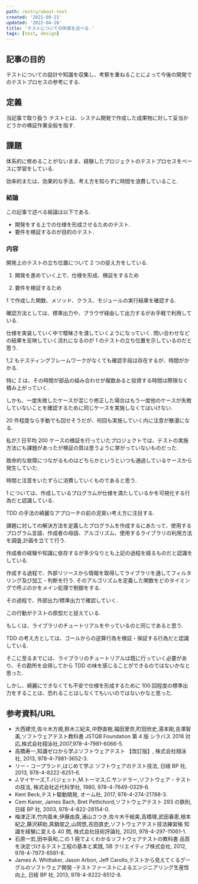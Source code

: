 ```yaml
---
path: /entry/about-test
created: '2021-09-21'
updated: '2022-04-28'
title: 'テストについての所感を述べる.'
tags: [test, design]
---
```


## 記事の目的

テストについての設計や知識を収集し、考察を重ねることによって今後の開発でのテストプロセスの参考にする.

## 定義

当記事で取り扱う テストとは、システム開発で作成した成果物に対して妥当かどうかの検証作業全般を指す.

## 課題

体系的に修めることがないまま、経験したプロジェクトのテストプロセスをベースに学習をしている.

効率的または、効果的な手法、考え方を知らずに時間を浪費していること.

### 結論

この記事で述べる結論は以下である.

- 開発をする上での仕様を形成させるためのテスト.
- 要件を検証するのが目的のテスト.

### 内容

開発上のテストの立ち位置について 2 つの捉え方をしている.

1. 開発を進めていく上で、仕様を形成、検証をするため

2. 要件を検証するため

1 で作成した関数、メソッド、クラス、モジュールの実行結果を確認する.

確認方法としては、標準出力や、ブラウザ経由して出力するがお手軽で利用している.

仕様を実装していく中で曖昧さを潰していくようになっていく. 問い合わせなどの結果を反映していく流れになるのが 1 のテストの立ち位置を示しているのだと思う.

1,2 もテスティングフレームワークがなくても確認手段は存在するが、時間がかかる.

特に 2 は、その時間が部品の組み合わせが複数あると投資する時間は際限なく積み上がっていく.

しかも、一度失敗したケースが混じり修正した場合はもう一度他のケースが失敗していないことを確認するために同じケースを実施しなくてはいけない.

20 件程度なら手動でも回せそうだが、何回も実施していく内に注意が散漫になる.

私が,1 日平均 200 ケースの検証を行っていたプロジェクトでは、テストの実施方法にも課題があったが検証の質は思うように挙がっていないものだった.

致命的な故障につながるものはどちらかというといつも通過しているケースから発生していた.

時間と注意をいたずらに消費していくものであると思う.

1 については、作成しているプログラムが仕様を満たしているかを可視化する行為だと認識している.

TDD の手法の綺麗なアプローチの前の泥臭い考え方に注目する.

課題に対しての解決方法を定義したプログラムを作成するにあたって、使用するプログラム言語、作成者の母語、アルゴリズム、使用するライブラリの利用方法を調査,計画を立てて行う.

作成者の経験や知識に依存するが多少なりとも上記の過程を経るものだと認識をしている.

作成する過程で、外部リソースから情報を取得してライブラリを通してフィルタリング及び加工・判断を行う. そのアルゴリズムを定義した関数をどのタイミングで呼ぶのかをメイン処理で制御をする.

その過程で、外部出力/標準出力で確認していく.

この行動がテストの原型だと捉えている.

もしくは、ライブラリのチュートリアルをやっているのと同じであると思う.

TDD の考え方としては、ゴールからの逆算行為を検証・保証する行為だと認識している.

そこに至るまでには、ライブラリのチュートリアルは既に行っていく必要があり、その勘所を会得してから TDD の味を感じることができるのではないかなと思った.

しかし、綺麗にできなくても不安で仕様を形成するために 100 回程度の標準出力をすることは、恐れることはしなくてもいいのではないかなと思った.

## 参考資料/URL

- 大西建児,佐々木方規,鈴木三紀夫,中野直樹,福田里奈,町田欣史,湯本剛,吉澤智美,ソフトウェアテスト教科書 JSTQB Foundation 第 4 版 シラバス 2018 対応,株式会社翔泳社,2007,978-4-7981-6066-5.
- 高橋寿一,知識ゼロから学ぶソフトウェアテスト 【改訂版】, 株式会社翔泳社, 2013, 978-4-7981-3652-3.
- リー・コープランド,はじめて学ぶ ソフトウェアのテスト技法, 日経 BP 社, 2013, 978-4-8222-8251-6.
- J.マイヤーズ,T.バジェット,M.トーマス,C.サンドラー,ソフトウェア・テストの技法, 株式会社近代科学社, 1980, 978-4-7649-0329-6.
- Kent Beck,テスト駆動開発, オーム社, 2017, 978-4-274-21788-3.
- Cem Kaner, James Bach, Bret Pettichord,ソフトウェアテスト 293 の鉄則, 日経 BP 社, 2003, 978-4-822-28154-0.
- 梅津正洋,竹内亜未,伊藤由貴,浦山さつき,佐々木千絵美,高橋理,武田春恵,根本紀之,藤沢耕助,真鍋俊之,山岡悠,吉田直史,ソフトウェアテスト技法練習帳 知識を経験に変える 40 問, 株式会社技術評論社, 2020, 978-4-297-11061-1.
- 石原一宏,田中英和,この 1 冊でよくわかるソフトウェアテストの教科書 品質を決定づけるテスト工程の基本と実践, SB クリエイティブ株式会社, 2012, 978-4-7973-6581-8.
- James A. Whittaker, Jason Arbon, Jeff Carollo,テストから見えてくるグーグルのソフトウェア開発 -テストファーストによるエンジニアリング生産性向上, 日経 BP 社, 2013, 978-4-8222-8512-8.
